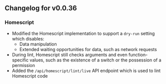 ## Changelog for v0.0.36

### Homescript
- Modified the Homescript implementation to support a `dry-run` setting which disables:
    - Data manipulation
    - Extended waiting opportunities for data, such as network requests
- During lint, Homescript still checks arguments and even function-specific values, such as the existence of a switch or the possession of a permission
- Added the `/api/homescript/lint/live` API endpoint which is used to lint Homescript code
